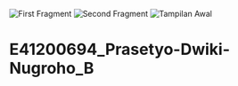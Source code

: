 ![First Fragment](https://user-images.githubusercontent.com/80609570/136945497-8ed1c0c4-0ca0-45d2-9027-7f52de2d8564.jpeg)
![Second Fragment](https://user-images.githubusercontent.com/80609570/136945503-e4a39046-d86f-4ac6-9809-1425bc7c5df3.jpeg)
![Tampilan Awal](https://user-images.githubusercontent.com/80609570/136945508-5f448125-5668-48f8-a2d7-30f7365cdcbc.jpeg)
# E41200694_Prasetyo-Dwiki-Nugroho_B
